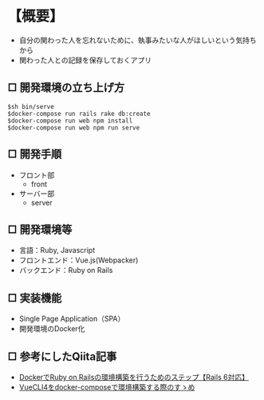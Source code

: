# 【概要】
- 自分の関わった人を忘れないために、執事みたいな人がほしいという気持ちから
- 関わった人との記録を保存しておくアプリ


## □ 開発環境の立ち上げ方

```bash:bash
$sh bin/serve
$docker-compose run rails rake db:create
$docker-compose run web npm install
$docker-compose run web npm run serve
```
## □ 開発手順
- フロント部
  - front
- サーバー部
  - server

## □ 開発環境等
- 言語：Ruby, Javascript
- フロントエンド：Vue.js(Webpacker)
- バックエンド：Ruby on Rails

## □ 実装機能
- Single Page Application（SPA）
- 開発環境のDocker化

## □ 参考にしたQiita記事
- [DockerでRuby on Railsの環境構築を行うためのステップ【Rails 6対応】](https://qiita.com/kodai_0122/items/795438d738386c2c1966#%E7%92%B0%E5%A2%83%E6%A7%8B%E7%AF%89%E6%89%8B%E9%A0%86)
- [VueCLI4をdocker-composeで環境構築する際のすゝめ](https://qiita.com/Hirochon/items/a52c213d4b45795e69bb)
